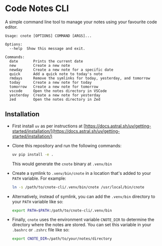 # Code Notes CLI

A simple command line tool to manage your notes using your favourite code editor.


```
Usage: cnote [OPTIONS] COMMAND [ARGS]...

Options:
  --help  Show this message and exit.

Commands:
  date       Prints the current date
  new        Create a new note
  newday     Create a new note for a specific date
  quick      Add a quick note to today's note
  rmdays     Remove the symlinks for today, yesterday, and tomorrow
  today      Create a new note for today
  tomorrow   Create a new note for tomorrow
  vscode     Open the notes directory in VSCode
  yesterday  Create a new note for yesterday
  zed        Open the notes directory in Zed
```


## Installation

- First install `uv` as per instructions at [https://docs.astral.sh/uv/getting-started/installation/](https://docs.astral.sh/uv/getting-started/installation/)

- Clone this repository and run the following commands:
  ```bash
  uv pip install -e .
  ```
  This would generate the `cnote` binary at `.venv/bin`

- Create a symlink to `.venv/bin/cnote` in a location that's added to your `PATH` variable. For example:
  ```bash
  ln -s /path/to/cnote-cli/.venv/bin/cnote /usr/local/bin/cnote
  ```

- Alternatively, instead of symlink, you can add the `.venv/bin` directory to your `PATH` variable like so:
  ```bash
  export PATH=$PATH:/path/to/cnote-cli/.venv/bin
  ```

- Finally, `cnote` uses the environment variable `CNOTE_DIR` to determine the directory where the notes are stored. You can set this variable in your `.bashrc` or `.zshrc` file like so:
  ```bash
  export CNOTE_DIR=/path/to/your/notes/directory
  ```
